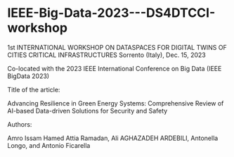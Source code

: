 # IEEE-Big-Data-2023---DS4DTCCI-workshop


1st INTERNATIONAL WORKSHOP ON DATASPACES FOR DIGITAL TWINS OF CITIES CRITICAL INFRASTRUCTURES
Sorrento (Italy), Dec. 15, 2023

Co-located with the 2023 IEEE International Conference on Big Data (IEEE BigData 2023)


Title of the article: 

  Advancing Resilience in Green Energy Systems: Comprehensive Review of AI-based Data-driven Solutions for Security and Safety

Authors: 

  Amro Issam Hamed Attia Ramadan, Ali AGHAZADEH ARDEBILI, Antonella Longo, and Antonio Ficarella
